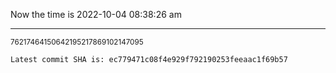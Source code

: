 Now the time is 2022-10-04 08:38:26 am

---

<small>76217464150642195217869102147095</small>

```txt
Latest commit SHA is: ec779471c08f4e929f792190253feeaac1f69b57
```
